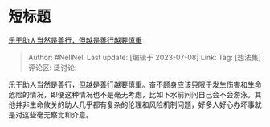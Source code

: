 # 短标题
[乐于助人当然是善行，但越是善行越要慎重](https://www.zhihu.com/pin/1661104578928795648)

> Author: #NellNell
> Last update: [编辑于 2023-07-08]
> Link:
> Tag: [想法集]
> 评论区:
> 泛讨论:

乐于助人当然是善行，但越是善行越要慎重。奋不顾身应该只限于发生伤害和生命危险的情况，即便这种情况也不是毫无考虑，比如下水前问问自己会不会游泳。其他并非生命攸关的助人几乎都有复杂的伦理和风险机制问题，好多人好心办坏事就是对这些毫无察觉和介意。
